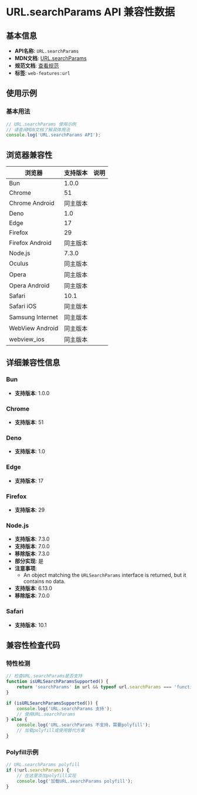 # URL.searchParams API 兼容性数据

## 基本信息

- **API名称**: `URL.searchParams`
- **MDN文档**: [URL.searchParams](https://developer.mozilla.org/docs/Web/API/URL/searchParams)
- **规范文档**: [查看规范](https://url.spec.whatwg.org/#dom-url-searchparams)
- **标签**: `web-features:url`

## 使用示例

### 基本用法

```javascript
// URL.searchParams 使用示例
// 请查阅MDN文档了解具体用法
console.log('URL.searchParams API');
```

## 浏览器兼容性

| 浏览器 | 支持版本 | 说明 |
|--------|----------|------|
| Bun | 1.0.0 |  |
| Chrome | 51 |  |
| Chrome Android | 同主版本 |  |
| Deno | 1.0 |  |
| Edge | 17 |  |
| Firefox | 29 |  |
| Firefox Android | 同主版本 |  |
| Node.js | 7.3.0 |  |
| Oculus | 同主版本 |  |
| Opera | 同主版本 |  |
| Opera Android | 同主版本 |  |
| Safari | 10.1 |  |
| Safari iOS | 同主版本 |  |
| Samsung Internet | 同主版本 |  |
| WebView Android | 同主版本 |  |
| webview_ios | 同主版本 |  |

## 详细兼容性信息

### Bun

- **支持版本**: 1.0.0

### Chrome

- **支持版本**: 51

### Deno

- **支持版本**: 1.0

### Edge

- **支持版本**: 17

### Firefox

- **支持版本**: 29

### Node.js

- **支持版本**: 7.3.0
- **支持版本**: 7.0.0
- **移除版本**: 7.3.0
- **部分实现**: 是
- **注意事项**:
  - An object matching the `URLSearchParams` interface is returned, but it contains no data.
- **支持版本**: 6.13.0
- **移除版本**: 7.0.0

### Safari

- **支持版本**: 10.1

## 兼容性检查代码

### 特性检测

```javascript
// 检查URL.searchParams是否支持
function isURLSearchParamsSupported() {
    return 'searchParams' in url && typeof url.searchParams === 'function';
}

if (isURLSearchParamsSupported()) {
    console.log('URL.searchParams 支持');
    // 使用URL.searchParams
} else {
    console.log('URL.searchParams 不支持，需要polyfill');
    // 加载polyfill或使用替代方案
}
```

### Polyfill示例

```javascript
// URL.searchParams polyfill
if (!url.searchParams) {
    // 在这里添加polyfill实现
    console.log('加载URL.searchParams polyfill');
}
```

